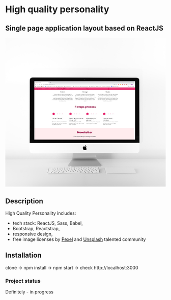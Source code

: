# High quality personality
## Single page application layout based on ReactJS
<img src='https://github.com/LucyBo/hiqh-quality/blob/master/app/images/imac-mockup.jpg'/>

## Description
High Quality Personality includes:
* tech stack: ReactJS, Sass, Babel,
* Bootstrap, Reactstrap,
* responsive design,
* free image licenses by <a href="https://www.pexels.com/">Pexel</a> and <a href="https://unsplash.com/">Unsplash</a> talented community

## Installation
clone -> npm install -> npm start -> check http://localhost:3000 

### Project status
Definitely - in progress

